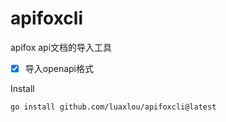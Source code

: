 # apifoxcli

apifox api文档的导入工具


-[x] 导入openapi格式
 
Install 

```bash
go install github.com/luaxlou/apifoxcli@latest
```